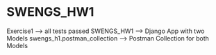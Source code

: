 # SWENGS_HW1

Exercise1 	--> all tests passed
SWENGS_HW1	--> Django App with two Models
swengs_h1.postman_collection --> Postman Collection for both Models